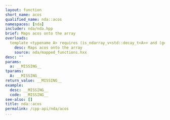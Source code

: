 ```yaml
---
layout: function
short_name: acos
qualified_name: nda::acos
namespaces: [nda]
includer: nda/nda.hpp
brief: Maps acos onto the array
overloads:
  template <typename A> requires (is_ndarray_v<std::decay_t<A>> and (get_algebra<std::decay_t<A>> != 'M')) auto acos(A && a):
    desc: Maps acos onto the array
    source: nda/mapped_functions.hxx
desc: ""
params:
  a: __MISSING__
tparams:
  A: __MISSING__
return_value: __MISSING__
example:
  desc: __MISSING__
  code: __MISSING__
see-also: []
title: nda::acos
permalink: /cpp-api/nda/acos
...
```


